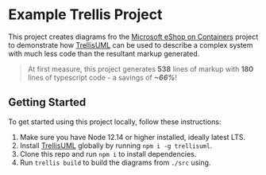 # Example Trellis Project
This project creates diagrams fro the [Microsoft eShop on Containers](https://github.com/dotnet-architecture/eShopOnContainers/blob/dev/img/eShopOnContainers-architecture.png) project to demonstrate how [TrellisUML](https://github.com/garrettsutula/trellis-uml) can be used to describe a complex system with much less code than the resultant markup generated.

> At first measure, this project generates **538** lines of markup with **180** lines of typescript code - a savings of ***~66%***!

## Getting Started
To get started using this project locally, follow these instructions:

1. Make sure you have Node 12.14 or higher installed, ideally latest LTS.
2. Install [TrellisUML](https://github.com/garrettsutula/trellis-uml) globally by running `npm i -g trellisuml`.
3. Clone this repo and run `npm i` to install dependencies.
4. Run `trellis build` to build the diagrams from `./src` using.